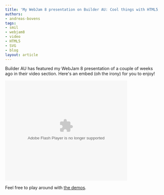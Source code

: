 ```yaml
---
title: 'My WebJam 8 presentation on Builder AU: Cool things with HTML5, SVG and SMIL'
authors:
- andreas-bovens
tags:
- smil
- webjam8
- video
- HTML5
- SVG
- blog
layout: article
---
```

<p>Builder AU has featured my WebJam 8 presentation of a couple of weeks ago in their video section. Here&#39;s an embed (oh the irony) for you to enjoy!</p>
<object width="400" height="330"><param name="movie" value="http://www.builderau.com.au/video/embed/22462661" /><param name="allowfullscreen" value="true" /><embed src="http://www.builderau.com.au/video/embed/22462661" type="application/x-shockwave-flash" allowfullscreen="true" width="400" height="330" allowscriptaccess="never" /></object>
<p>Feel free to play around with <a href="http://people.opera.com/andreasb/demos/">the demos</a>.</p>
